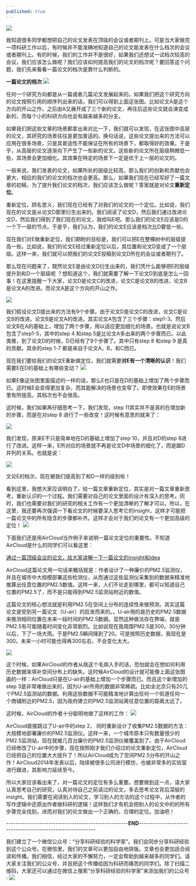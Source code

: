 ```yaml
---
published: true
---
```

![]({{site.baseurl}}/images/10/Picture9.jpg)

我知道很多同学都想把自己的论文发表在顶级的会议或者期刊上。可是当大家做完一项科研工作以后，有时候并不能准确地知道自己的论文能发表在什么档次的会议或者期刊上。有的时候，我们的工作并不是很好，如果我们还想试一试档次较高的会议，我们应该怎么做呢？我们应该如何提高我们的论文的档次呢？要回答这个问题，我们先来看看一篇论文的档次是靠什么判断的。

**一篇论文的档次**
![]({{site.baseurl}}/images/10/Picture1.png)

任何一个研究方向都是从一篇或者几篇论文发展起来的。如果我们把这个研究方向的论文按照引用的顺序列出来的话，我们可以得到上面这张图。比如论文A是这个方向的开山之作，之后由A又展开成了三个新的论文，再往后这些论文就会演变成新的，而每个小的科研方向也会有越来越多的分支。

如果我们把这些文章的场景都拿出来对比一下，我们就可以发现，在这张图中高层的论文，其研究的场景往往是更加普适的。换句话说，这些论文提出来的方法可以应用在很多场景，只是其普适性不能保证在所有的场景下，都取得好的效果。于是乎，从高层的论文逐渐向下产生了一些新的论文。这些新的论文所在层级稍微低一些，其场景会更加细化。其效果在特定的场景下一定是优于上一层的论文的。

一般来说，我们发表的论文，如果所处的层级比较高，那么我们的创新和贡献也会更大，相应的我们的论文的档次也会更高。那么，如果我们现在已经写好了一篇文章的初稿，为了提升我们论文的档次，我们应该怎么做呢？答案就是对论文**重新定位**。

重新定位，顾名思义，我们现在已经有了对我们的论文的一个定位。比如说，我们现在的论文是从论文D那里衍生出来的。我们阅读了论文D，然后我们通过改进论文D，然后我们得到了我们现在的论文，我给叫E吧。那么我们的论文E应该是D的一个下一层的节点。于是乎，我们认为，我们的论文E应该是档次比D要低一些。

现在我们对E做重新定位，我们期盼的目标是，我们可以把E在整棵树中的层级提高一些。比如说，我们的论文E经过重新定位以后，其位置和论文D变成了一个层级。这样一来，我们就可以把我们的论文E投稿到论文D所在的会议或者期刊了。

那么现在问题来了，既然论文E是由论文D衍生出来的，我们凭什么能够把E的层级提升到和D一个层级呢 ？想知道这个，我们就需要了解一下论文D到底是怎么一回事！在这里提醒一下大家，论文D是论文C的改进，论文C是论文B的改进，论文B是论文A的改进。而论文A是这个方向的开山之作。


![]({{site.baseurl}}/images/10/Picture2.png)

我们假设论文D提出来的方法有9个步骤。由于论文D是论文C的改进，论文C是论文B的改进，论文B是论文A的改进。其实论文A包含了三个步骤：step1-3。然后论文B在A的基础上，增加了两个步骤，用以适应更加细化的场景。也就是说论文B包含了step1-5，其中的step 4 和step 5是比论文A多出来的两个步骤而已。以此类推，到了论文D的时候，D已经有了9个步骤了。其中只有step 8 和step 9 是真的贡献。其余的step 1-7 都是来自于论文A，B，和C而已。

现在我们要给我们的论文E重新做定位，我们就需要**对E有一个清晰的认识**！我们需要E在D的基础上有哪些变动？
![]({{site.baseurl}}/images/10/Picture3.png)

如果E像这张图里面描述的一样的话，那么E也只是在D的基础上增加了两个步骤而已。这时候E会变得更加复杂，而其能解决的场景也变窄了。即使效果在E的场景里有所提高，其档次也不会很高。

这时候，我们如果再仔细思考一下，我们发现，step 11其实并不是真的在增加新的步骤，而是在对step 8 进行了一些改变！这时候有意思的就来了：

![]({{site.baseurl}}/images/10/Picture4.png)

我们发现，原来E不只是简单地在D的基础上增加了step 10，并且对D的step 8进行了改进。这样一来，E所对应的场景就不再是论文D中场景的细化了，而是跟D并列的关系。也就是说：

![]({{site.baseurl}}/images/10/Picture5.png)

文论E的档次，现在被我们提高到了和D一样的级别啦！

看到这里，我想大家应该明白了，给一篇文章重新定位，其实是对一篇文章重新思考，重新认识的一个过程。我们需要对自己的论文里面的设计有深入的思考。同时，我们也需要对我们的研究的相关工作有一个更加清晰的了解才可以。所以，在这里，我还要再次强调一下看论文的时候要深入思考它的insight，这样才可能把一篇论文中的所有隐含的步骤都补齐。这样才会对于我们的论文有一个更加高级的定位！
![]({{site.baseurl}}/images/6/6.7.jpg)

下面我们还是用AirCloud当作例子来说明一篇论文定位的重要性。不知道AirCloud是什么的同学们可以看这里：

[通过一篇顶级会议的论文，给大家讲解一下一篇论文的insight和idea](https://scientist-with-logic.github.io/%E9%80%9A%E8%BF%87%E4%B8%80%E7%AF%87%E9%A1%B6%E7%BA%A7%E4%BC%9A%E8%AE%AE%E7%9A%84%E8%AE%BA%E6%96%87-%E7%BB%99%E5%A4%A7%E5%AE%B6%E8%AE%B2%E8%A7%A3%E4%B8%80%E4%B8%8B%E4%B8%80%E7%AF%87%E8%AE%BA%E6%96%87%E7%9A%84insight%E5%92%8Cidea/)

AirCloud这篇论文用一句话来概括就是：作者设计了一种廉价的PM2.5监测仪，并且在城市中大规模部署这些检测仪，从而通过这些监测仪采集到的数据来精准地推算出任意位置的PM2.5数值。这样一来，人们不论走到哪里，都可以知道自己位置的PM2.5了，而不是只能得到PM2.5监测站附近的数值。

这篇论文的核心想法就是利用PM2.5在空间上分布的连续性来做预测。其实这篇论文是受到另一篇论文（U-air）的启发而来的。。U-air用的是历史的PM2.5数据来推测相同位置在未来一段时间的PM2.5数据。显然这种做法存在弊端，就是PM2.5有可能随着时间变化非常剧烈。比如说现在我周围PM2.5是300。30分钟以后，下了一场大雨。于是PM2.5瞬间降到了20。可是按照历史数据，我现在是300，未来一小时可能也得再300左右，不会变化太大。

![]({{site.baseurl}}/images/10/Picture6.png)


这个时候，如果AirCloud的作者从挑这个毛病入手的话，恐怕就会在想如何利用历史数据来填补空间分布上的缺失。这时候AirCloud的设计就可能像上面这张图画的一样：AirCloud只是在U-air的基础上增加一个步骤而已。而且这个新增加的step 3是非常难做出来的，因为U-air所用的数据非常稀疏。比如全北京只有20几个PM2.5监测站的数据。利用这些数据不可能精准地计算出任何一个街道任何一个商铺附近的PM2.5，因为政府建立的PM2.5监测站离任意位置的距离太远了。

这时候，AirCloud的作者十分聪明地做了这样的工作：
![]({{site.baseurl}}/images/10/Picture7.png)


AirCloud直接跳过了U-air中的step 2， 同时重新设计了收集PM2.5数据的方法：大规模地部署廉价的PM2.5监测仪。这样一来，一个城市原本只有数量很少的PM2.5监测站，现在就被几百台廉价的PM2.5监测仪被覆盖到了。由于AirCloud已经修改了U-air中的步骤，现在按照刚才我们介绍过的论文重新定位，AirCloud已经把自己的位置大大提升了！所以AirCloud成为了空间PM2.5分布的开山之作！AirCloud2014年发表以后，陆续被很多公司进行模仿，也被非常多的实验室进行跟进，其影响力延续至今。

所以大家应该看出来了，对一篇论文的定位有多么重要。想要做到这一点，请大家认真思考自己的研究，认真对待自己之前读过的论文，多去思考论文背后深层的insight。我们需要在阅读别人的论文，学习别人的方法的这个过程中，从作者的写作逻辑中还原出作者做科研的逻辑！这样我们才有机会把别人的论文中的的所有步骤完全找到，进而对我们的论文做出一个正确的，合理的定位。加油吧！

----------------------------------------------------**END**-----------------------------------------------------------

我们建立了一个微信公众号：“分享科研经验的科学家”。我们会同步分享科研经验到这个公众号。在微信里，我们的文章可以更加自由地排版。文章也会更加适合阅读和传播。我们相信，经过大家的不懈努力，一定会帮助到越来越多的同学们。请大家关注我们的公众号，并且把这个传播给因为科研而痛苦的同学们。除了扫描二维码，大家还可以通过在微信上搜索“分享科研经验的科学家”来添加我们的公众号 :
![]({{site.baseurl}}/images/33/5.jpg)
